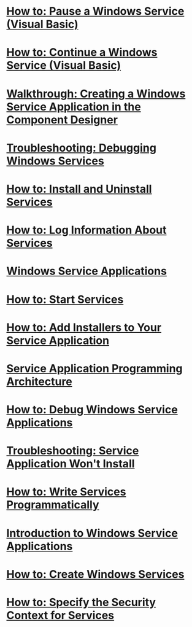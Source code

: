 # [How to: Pause a Windows Service (Visual Basic)](how-to-pause-a-windows-service-visual-basic.md)
# [How to: Continue a Windows Service (Visual Basic)](how-to-continue-a-windows-service-visual-basic.md)
# [Walkthrough: Creating a Windows Service Application in the Component Designer](walkthrough-creating-a-windows-service-application-in-the-component-designer.md)
# [Troubleshooting: Debugging Windows Services](troubleshooting-debugging-windows-services.md)
# [How to: Install and Uninstall Services](how-to-install-and-uninstall-services.md)
# [How to: Log Information About Services](how-to-log-information-about-services.md)
# [Windows Service Applications](index.md)
# [How to: Start Services](how-to-start-services.md)
# [How to: Add Installers to Your Service Application](how-to-add-installers-to-your-service-application.md)
# [Service Application Programming Architecture](service-application-programming-architecture.md)
# [How to: Debug Windows Service Applications](how-to-debug-windows-service-applications.md)
# [Troubleshooting: Service Application Won't Install](troubleshooting-service-application-wont-install.md)
# [How to: Write Services Programmatically](how-to-write-services-programmatically.md)
# [Introduction to Windows Service Applications](introduction-to-windows-service-applications.md)
# [How to: Create Windows Services](how-to-create-windows-services.md)
# [How to: Specify the Security Context for Services](how-to-specify-the-security-context-for-services.md)
